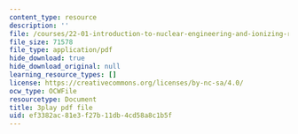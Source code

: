 ```yaml
---
content_type: resource
description: ''
file: /courses/22-01-introduction-to-nuclear-engineering-and-ionizing-radiation-fall-2016/ef3382ac81e3f27b11db4cd58a8c1b5f_qAVtgc3I6ig.pdf
file_size: 71578
file_type: application/pdf
hide_download: true
hide_download_original: null
learning_resource_types: []
license: https://creativecommons.org/licenses/by-nc-sa/4.0/
ocw_type: OCWFile
resourcetype: Document
title: 3play pdf file
uid: ef3382ac-81e3-f27b-11db-4cd58a8c1b5f
---
```


